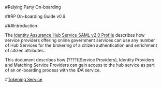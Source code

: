 #Relying Party On-boarding

##RP On-boarding Guide v0.6

###Introduction

The [Identity Assurance Hub Service SAML v2.0 Profile](https://www.gov.uk/government/uploads/system/uploads/attachment_data/file/263459/Identity_Assurance_Hub_Service_Profile_v1.1a.pdf) describes how service providers offering online government services can use any number of Hub Services for the brokering of a citizen authentication and enrichment of citizen attributes. 

This document describes how (????)[Service Providers], Identity Providers and Matching Service Providers can gain access to the hub service as part of an on-boarding process with the IDA service. 

#[Tokening Service](https://github.com/ianimeson/RPTest/blob/master/Tokening%20Service)


